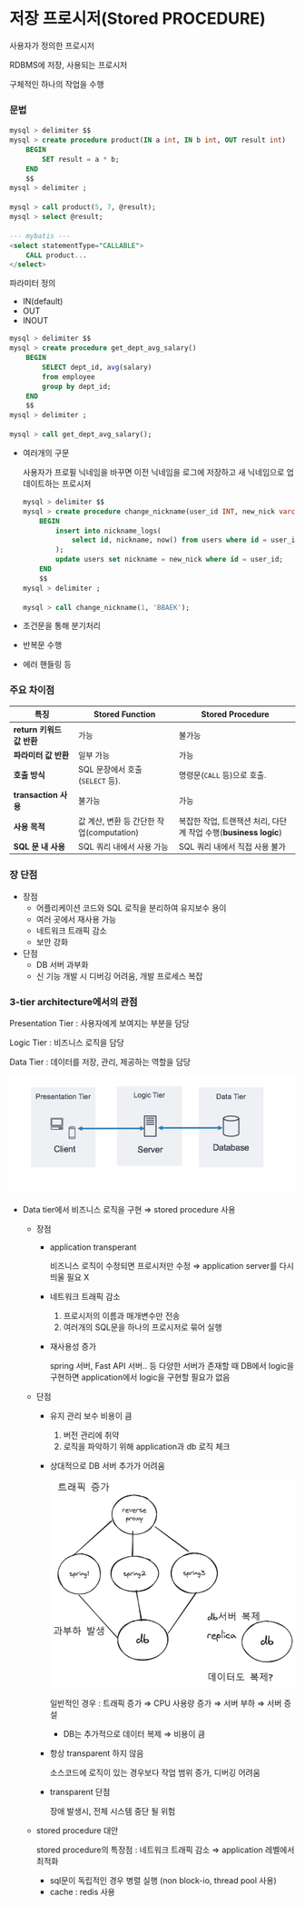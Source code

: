 # 저장 프로시저(Stored PROCEDURE)

사용자가 정의한 프로시저

RDBMS에 저장, 사용되는 프로시저

구체적인 하나의 작업을 수행

### 문법

```sql
mysql > delimiter $$
mysql > create procedure product(IN a int, IN b int, OUT result int)
	BEGIN
		SET result = a * b;
	END
	$$
mysql > delimiter ;

mysql > call product(5, 7, @result);
mysql > select @result;

--- mybatis ---
<select statementType="CALLABLE">
	CALL product...
</select>
```

파라미터 정의

- IN(default)
- OUT
- INOUT

```sql
mysql > delimiter $$
mysql > create procedure get_dept_avg_salary()
	BEGIN
		SELECT dept_id, avg(salary)
		from employee
		group by dept_id;
	END
	$$
mysql > delimiter ;

mysql > call get_dept_avg_salary();
```

- 여러개의 구문
    
    사용자가 프로필 닉네임을 바꾸면 
    이전 닉네임을 로그에 저장하고
    새 닉네임으로 업데이트하는 프로시저
    
    ```sql
    mysql > delimiter $$
    mysql > create procedure change_nickname(user_id INT, new_nick varchar(30))
    	BEGIN
    		insert into nickname_logs(
    			select id, nickname, now() from users where id = user_id
    		);
    		update users set nickname = new_nick where id = user_id;
    	END
    	$$
    mysql > delimiter ;
    
    mysql > call change_nickname(1, 'BBAEK');
    ```
    
- 조건문을 통해 분기처리
- 반복문 수행
- 에러 핸들링 등

### 주요 차이점

| **특징** | **Stored Function** | **Stored Procedure** |
| --- | --- | --- |
| **return 키워드 값 반환** | 가능 | 불가능 |
| **파라미터 값 반환** | 일부 가능 | 가능 |
| **호출 방식** | SQL 문장에서 호출 (`SELECT` 등). | 명령문(`CALL` 등)으로 호출. |
| **transaction 사용** | 불가능 | 가능 |
| **사용 목적** | 값 계산, 변환 등 간단한 작업(computation) | 복잡한 작업, 트랜잭션 처리, 다단계 작업 수행(**business logic**) |
| **SQL 문 내 사용** | SQL 쿼리 내에서 사용 가능 | SQL 쿼리 내에서 직접 사용 불가 |

### 장 단점

- 장점
    - 어플리케이션 코드와 SQL 로직을 분리하여 유지보수 용이
    - 여러 곳에서 재사용 가능
    - 네트워크 트래픽 감소
    - 보안 강화
- 단점
    - DB 서버 과부화
    - 신 기능 개발 시 디버깅 어려움, 개발 프로세스 복잡

### 3-tier architecture에서의 관점

Presentation Tier : 사용자에게 보여지는 부분을 담당

Logic Tier : 비즈니스 로직을 담당

Data Tier : 데이터를 저장, 관리, 제공하는 역할을 담당

![3tier.png](images/3tier.png)

- Data tier에서 비즈니스 로직을 구현 ⇒ stored procedure 사용
    - 장점
        - application transperant
            
            비즈니스 로직이 수정되면 프로시저만 수정 ⇒ application server를 다시 띄울 필요 X
            
        - 네트워크 트래픽 감소
            1. 프로시저의 이름과 매개변수만 전송
            2. 여러개의 SQL문을 하나의 프로시저로 묶어 실행
        - 재사용성 증가
            
            spring 서버, Fast API 서버.. 등 다양한 서버가 존재할 때 DB에서 logic을 구현하면 application에서 logic을 구현할 필요가 없음
            
    - 단점
        - 유지 관리 보수 비용이 큼
            1. 버전 관리에 취약
            2. 로직을 파악하기 위해 application과 db 로직 체크 
        - 상대적으로 DB 서버 추가가 어려움
            
            ![images/procedure.png](images/procedure.png)
            
            일반적인 경우 : 트래픽 증가 ⇒ CPU 사용량 증가 ⇒ 서버 부하 ⇒ 서버 증설
            
            - DB는 추가적으로 데이터 복제 ⇒ 비용이 큼
        - 항상 transparent 하지 않음
            
            소스코드에 로직이 있는 경우보다 작업 범위 증가, 디버깅 어려움
            
        - transparent 단점
            
            장애 발생시, 전체 시스템 중단 될 위험
            
    - stored procedure 대안
        
        stored procedure의 특장점 : 네트워크 트래픽 감소 ⇒ application 레벨에서 최적화
        
        - sql문이 독립적인 경우 병렬 실행 (non block-io, thread pool 사용)
        - cache : redis 사용
